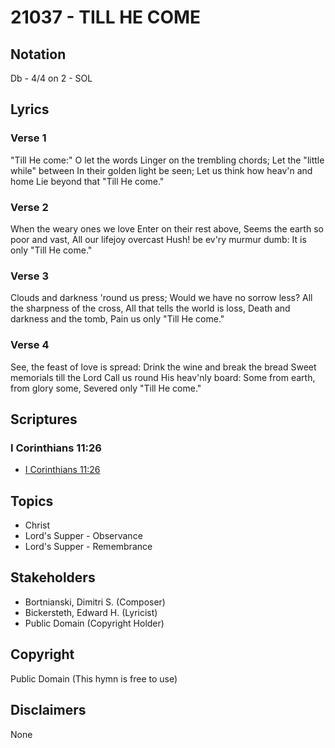 # 21037 - TILL HE COME

## Notation

Db - 4/4 on 2 - SOL

## Lyrics

### Verse 1

"Till He come:" O let the words Linger on the trembling chords; Let the "little while" between In their golden light be seen; Let us think how heav'n and home Lie beyond that "Till He come."

### Verse 2

When the weary ones we love Enter on their rest above, Seems the earth so poor and vast, All our lifejoy overcast Hush! be ev'ry murmur dumb: It is only "Till He come."

### Verse 3

Clouds and darkness 'round us press; Would we have no sorrow less? All the sharpness of the cross, All that tells the world is loss, Death and darkness and the tomb, Pain us only "Till He come." 

### Verse 4

See, the feast of love is spread: Drink the wine and break the bread Sweet memorials till the Lord Call us round His heav'nly board: Some from earth, from glory some, Severed only "Till He come."


## Scriptures

### I Corinthians 11:26

- [I Corinthians 11:26](https://www.biblegateway.com/passage/?search=I%20Corinthians%2011%3A26)


## Topics

- Christ
- Lord's Supper - Observance
- Lord's Supper - Remembrance

## Stakeholders

- Bortnianski, Dimitri S. (Composer)
- Bickersteth, Edward H. (Lyricist)
- Public Domain (Copyright Holder)

## Copyright

Public Domain
(This hymn is free to use)

## Disclaimers

None

